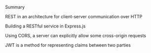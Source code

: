 Summary 

REST in an architecture for client-server communication over HTTP

Building a RESTful service in Express.js

Using CORS, a server can explicitly allow some cross-origin requests

JWT is a method for representing claims between two parties
